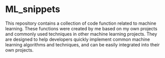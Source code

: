 # ML_snippets

This repository contains a collection of code function related to machine learning. These functions were created by me based on my own projects and commonly used techniques in other machine learning projects. They are designed to help developers quickly implement common machine learning algorithms and techniques, and can be easily integrated into their own projects.

